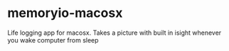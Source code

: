 memoryio-macosx
===============

Life logging app for macosx. Takes a picture with built in isight whenever you wake computer from sleep
